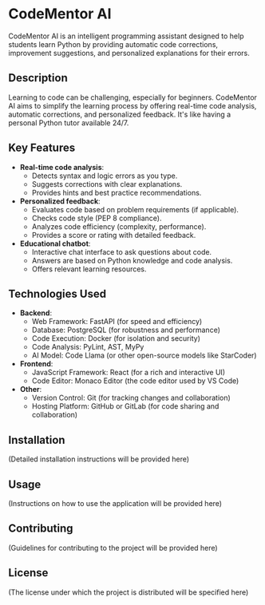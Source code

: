 # CodeMentor AI

CodeMentor AI is an intelligent programming assistant designed to help students learn Python by providing automatic code corrections, improvement suggestions, and personalized explanations for their errors.

## Description

Learning to code can be challenging, especially for beginners. CodeMentor AI aims to simplify the learning process by offering real-time code analysis, automatic corrections, and personalized feedback. It's like having a personal Python tutor available 24/7.

## Key Features

* **Real-time code analysis**:
    * Detects syntax and logic errors as you type.
    * Suggests corrections with clear explanations.
    * Provides hints and best practice recommendations.
* **Personalized feedback**:
    * Evaluates code based on problem requirements (if applicable).
    * Checks code style (PEP 8 compliance).
    * Analyzes code efficiency (complexity, performance).
    * Provides a score or rating with detailed feedback.
* **Educational chatbot**:
    * Interactive chat interface to ask questions about code.
    * Answers are based on Python knowledge and code analysis.
    * Offers relevant learning resources.

## Technologies Used

* **Backend**:
    * Web Framework: FastAPI (for speed and efficiency)
    * Database: PostgreSQL (for robustness and performance)
    * Code Execution: Docker (for isolation and security)
    * Code Analysis: PyLint, AST, MyPy
    * AI Model: Code Llama (or other open-source models like StarCoder)
* **Frontend**:
    * JavaScript Framework: React (for a rich and interactive UI)
    * Code Editor: Monaco Editor (the code editor used by VS Code)
* **Other**:
    * Version Control: Git (for tracking changes and collaboration)
    * Hosting Platform: GitHub or GitLab (for code sharing and collaboration)

## Installation

(Detailed installation instructions will be provided here)

## Usage

(Instructions on how to use the application will be provided here)

## Contributing

(Guidelines for contributing to the project will be provided here)

## License

(The license under which the project is distributed will be specified here)
